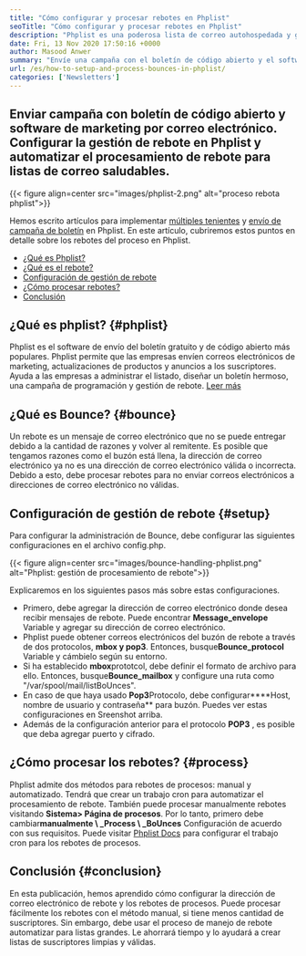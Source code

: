 ```yaml
---
title: "Cómo configurar y procesar rebotes en Phplist" 
seoTitle: "Cómo configurar y procesar rebotes en Phplist" 
description: "Phplist es una poderosa lista de correo autohospedada y gerente de boletín. Ayuda a las empresas a enviar campañas de boletines y rebotes de procesos fácilmente." 
date: Fri, 13 Nov 2020 17:50:16 +0000
author: Masood Anwer
summary: "Envíe una campaña con el boletín de código abierto y el software de marketing por correo electrónico. Configurar la gestión de rebote en Phplist y automatizar el procesamiento de rebote para listas de correo saludables." 
url: /es/how-to-setup-and-process-bounces-in-phplist/
categories: ['Newsletters']
---
```


## Enviar campaña con boletín de código abierto y software de marketing por correo electrónico. Configurar la gestión de rebote en Phplist y automatizar el procesamiento de rebote para listas de correo saludables.

{{< figure align=center src="images/phplist-2.png" alt="proceso rebota phplist">}}

Hemos escrito artículos para implementar [múltiples tenientes][1] y [envío de campaña de boletín][2] en Phplist. En este artículo, cubriremos estos puntos en detalle sobre los rebotes del proceso en Phplist.
  * [¿Qué es Phplist?][3]
  * [¿Qué es el rebote?][4]
  * [Configuración de gestión de rebote][5]
  * [¿Cómo procesar rebotes?][6]
  * [Conclusión][7]

## ¿Qué es phplist? {#phplist}

Phplist es el software de envío del boletín gratuito y de código abierto más populares. Phplist permite que las empresas envíen correos electrónicos de marketing, actualizaciones de productos y anuncios a los suscriptores. Ayuda a las empresas a administrar el listado, diseñar un boletín hermoso, una campaña de programación y gestión de rebote. [Leer más][8]

## ¿Qué es Bounce? {#bounce}

Un rebote es un mensaje de correo electrónico que no se puede entregar debido a la cantidad de razones y volver al remitente. Es posible que tengamos razones como el buzón está llena, la dirección de correo electrónico ya no es una dirección de correo electrónico válida o incorrecta. Debido a esto, debe procesar rebotes para no enviar correos electrónicos a direcciones de correo electrónico no válidas.

## Configuración de gestión de rebote {#setup}

Para configurar la administración de Bounce, debe configurar las siguientes configuraciones en el archivo config.php.

{{< figure align=center src="images/bounce-handling-phplist.png" alt="Phplist: gestión de procesamiento de rebote">}}

Explicaremos en los siguientes pasos más sobre estas configuraciones.
  * Primero, debe agregar la dirección de correo electrónico donde desea recibir mensajes de rebote. Puede encontrar **Message_envelope** Variable y agregar su dirección de correo electrónico.
* Phplist puede obtener correos electrónicos del buzón de rebote a través de dos protocolos, **mbox y pop3**. Entonces, busque**Bounce_protocol** Variable y cámbielo según su entorno.
* Si ha establecido **mbox**prototcol, debe definir el formato de archivo para ello. Entonces, busque**Bounce_mailbox** y configure una ruta como "/var/spool/mail/listBoUnces".
* En caso de que haya usado **Pop3**Protocolo, debe configurar****Host, nombre de usuario y contraseña** para buzón. Puedes ver estas configuraciones en Sreenshot arriba.
* Además de la configuración anterior para el protocolo **POP3** , es posible que deba agregar puerto y cifrado.

## ¿Cómo procesar los rebotes? {#process}

Phplist admite dos métodos para rebotes de procesos: manual y automatizado. Tendrá que crear un trabajo cron para automatizar el procesamiento de rebote. También puede procesar manualmente rebotes visitando **Sistema> Página de procesos**. Por lo tanto, primero debe cambiar**manualmente \ _Process \ _BoUnces** Configuración de acuerdo con sus requisitos. Puede visitar [Phplist Docs][9] para configurar el trabajo cron para los rebotes de procesos.

## Conclusión {#conclusion}

En esta publicación, hemos aprendido cómo configurar la dirección de correo electrónico de rebote y los rebotes de procesos. Puede procesar fácilmente los rebotes con el método manual, si tiene menos cantidad de suscriptores. Sin embargo, debe usar el proceso de manejo de rebote automatizar para listas grandes. Le ahorrará tiempo y lo ayudará a crear listas de suscriptores limpias y válidas.



[1]: https://blog.containerize.com/newsletter/how-to-implement-multi-tenancy-in-phplist/
[2]: https://blog.containerize.com/newsletter/how-to-create-and-send-newsletter-using-phplist/
[3]: #phplist
[4]: #bounce
[5]: #setup
[6]: #process
[7]: #conclusion
[8]: https://products.containerize.com/newsletter/phplist
[9]: https://www.phplist.org/manual/books/phplist-manual/page/setting-up-your-cron
